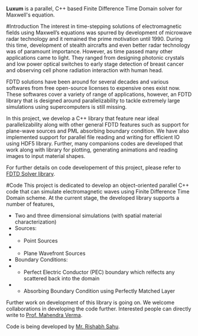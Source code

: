 **Luxum** is a parallel, C++ based Finite Difference Time Domain solver for
Maxwell's equation.


#Introduction
The interest in time-stepping solutions of electromagnetic fields using Maxwell’s equations was spurred by development of microwave radar technology and it remained the prime motivation until 1990. During this time, development of stealth aircrafts and even better radar technology was of paramount importance. However, as time passed many other applications came to light. They ranged from designing photonic crystals and low power optical switches to early stage detection of breast cancer and observing cell phone radiation interaction with human head.

FDTD solutions have been around for several decades and various softwares from free open-source licenses to expensive ones exist now. These softwares cover a variety of range of applications, however, an FDTD library that is designed around parallelizability to tackle extremely large simulations using supercomputers is still missing.

In this project, we develop a C++ library that feature near ideal parallelizability along with other general FDTD features such as support for plane-wave sources and PML absorbing boundary condition. We have also implemented support for parallel file reading and writing for efficient IO using HDF5 library. Further, many companions codes are developed that work along with library for plotting, generating animations and reading images to input material shapes.

For further details on code developement of this project, please refer to [FDTD Solver library](http://http://turbulencehub.org/index.php/codes/fdtd-solver/).


#Code
This project is dedicated to develop an object-oriented parallel C++ code that can simulate electromagnetic waves using Finite Difference Time Domain scheme. At the current stage, the developed library supports a number of features,
 * Two and three dimensional simulations
   (with spatial material characterization)
 * Sources:
 * * Point Sources
 * * Plane Wavefront Sources
 * Boundary Conditions:
 * * Perfect Electric Conductor (PEC) boundary which relfects any scattered back into the domain
 * * Absorbing Boundary Condition using Perfectly Matched Layer

 Further work on development of this library is going on. We welcome collaborations in developing the code further. Interested people can directly write to [Prof. Mahendra Verma](mailto:mkv@iitk.ac.in).

 Code is being developed by [Mr. Rishabh Sahu](https://scholar.google.co.in/citations?user=iEj0p54AAAAJ&hl=en).
